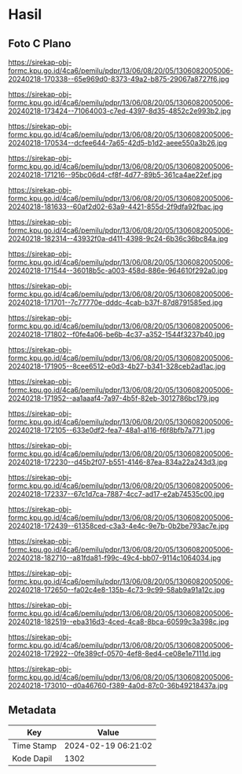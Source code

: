 # Hasil

## Foto C Plano

https://sirekap-obj-formc.kpu.go.id/4ca6/pemilu/pdpr/13/06/08/20/05/1306082005006-20240218-170338--65e969d0-8373-49a2-b875-29067a8727f6.jpg

https://sirekap-obj-formc.kpu.go.id/4ca6/pemilu/pdpr/13/06/08/20/05/1306082005006-20240218-173424--71064003-c7ed-4397-8d35-4852c2e993b2.jpg

https://sirekap-obj-formc.kpu.go.id/4ca6/pemilu/pdpr/13/06/08/20/05/1306082005006-20240218-170534--dcfee644-7a65-42d5-b1d2-aeee550a3b26.jpg

https://sirekap-obj-formc.kpu.go.id/4ca6/pemilu/pdpr/13/06/08/20/05/1306082005006-20240218-171216--95bc06d4-cf8f-4d77-89b5-361ca4ae22ef.jpg

https://sirekap-obj-formc.kpu.go.id/4ca6/pemilu/pdpr/13/06/08/20/05/1306082005006-20240218-181633--60af2d02-63a9-4421-855d-2f9dfa92fbac.jpg

https://sirekap-obj-formc.kpu.go.id/4ca6/pemilu/pdpr/13/06/08/20/05/1306082005006-20240218-182314--43932f0a-d411-4398-9c24-6b36c36bc84a.jpg

https://sirekap-obj-formc.kpu.go.id/4ca6/pemilu/pdpr/13/06/08/20/05/1306082005006-20240218-171544--36018b5c-a003-458d-886e-964610f292a0.jpg

https://sirekap-obj-formc.kpu.go.id/4ca6/pemilu/pdpr/13/06/08/20/05/1306082005006-20240218-171701--7c77770e-dddc-4cab-b37f-87d8791585ed.jpg

https://sirekap-obj-formc.kpu.go.id/4ca6/pemilu/pdpr/13/06/08/20/05/1306082005006-20240218-171802--f0fe4a06-be6b-4c37-a352-1544f3237b40.jpg

https://sirekap-obj-formc.kpu.go.id/4ca6/pemilu/pdpr/13/06/08/20/05/1306082005006-20240218-171905--8cee6512-e0d3-4b27-b341-328ceb2ad1ac.jpg

https://sirekap-obj-formc.kpu.go.id/4ca6/pemilu/pdpr/13/06/08/20/05/1306082005006-20240218-171952--aa1aaaf4-7a97-4b5f-82eb-3012786bc179.jpg

https://sirekap-obj-formc.kpu.go.id/4ca6/pemilu/pdpr/13/06/08/20/05/1306082005006-20240218-172105--633e0df2-fea7-48a1-a116-f6f8bfb7a771.jpg

https://sirekap-obj-formc.kpu.go.id/4ca6/pemilu/pdpr/13/06/08/20/05/1306082005006-20240218-172230--d45b2f07-b551-4146-87ea-834a22a243d3.jpg

https://sirekap-obj-formc.kpu.go.id/4ca6/pemilu/pdpr/13/06/08/20/05/1306082005006-20240218-172337--67c1d7ca-7887-4cc7-ad17-e2ab74535c00.jpg

https://sirekap-obj-formc.kpu.go.id/4ca6/pemilu/pdpr/13/06/08/20/05/1306082005006-20240218-172439--61358ced-c3a3-4e4c-9e7b-0b2be793ac7e.jpg

https://sirekap-obj-formc.kpu.go.id/4ca6/pemilu/pdpr/13/06/08/20/05/1306082005006-20240218-182710--a81fda81-f99c-49c4-bb07-9114c1064034.jpg

https://sirekap-obj-formc.kpu.go.id/4ca6/pemilu/pdpr/13/06/08/20/05/1306082005006-20240218-172650--fa02c4e8-135b-4c73-9c99-58ab9a91a12c.jpg

https://sirekap-obj-formc.kpu.go.id/4ca6/pemilu/pdpr/13/06/08/20/05/1306082005006-20240218-182519--eba316d3-4ced-4ca8-8bca-60599c3a398c.jpg

https://sirekap-obj-formc.kpu.go.id/4ca6/pemilu/pdpr/13/06/08/20/05/1306082005006-20240218-172922--0fe389cf-0570-4ef8-8ed4-ce08e1e7111d.jpg

https://sirekap-obj-formc.kpu.go.id/4ca6/pemilu/pdpr/13/06/08/20/05/1306082005006-20240218-173010--d0a46760-f389-4a0d-87c0-36b49218437a.jpg


## Metadata

| Key        | Value               |
| ---------- | ------------------- |
| Time Stamp | 2024-02-19 06:21:02 |
| Kode Dapil | 1302                |




